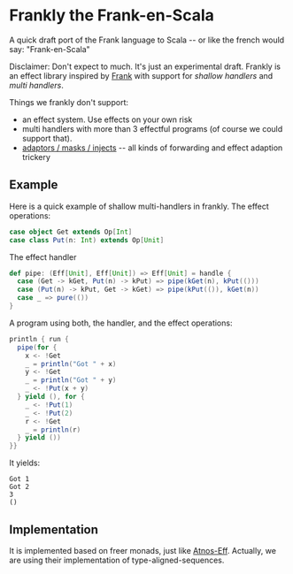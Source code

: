 # Frankly the Frank-en-Scala
A quick draft port of the Frank language to Scala -- or like the french would say: "Frank-en-Scala"

Disclaimer: Don't expect to much. It's just an experimental draft. Frankly is an effect library inspired 
by [Frank](https://github.com/frank-lang) with support for _shallow handlers_ and _multi handlers_.

Things we frankly don't support:

- an effect system. Use effects on your own risk
- multi handlers with more than 3 effectful programs (of course we could support that).
- [adaptors / masks / injects](http://homepages.inf.ed.ac.uk/slindley/papers/frankly-draft-february2019.pdf) -- all kinds of forwarding and effect adaption trickery

## Example
Here is a quick example of shallow multi-handlers in frankly. The effect operations:
```scala
case object Get extends Op[Int]
case class Put(n: Int) extends Op[Unit]
```
The effect handler
```scala
def pipe: (Eff[Unit], Eff[Unit]) => Eff[Unit] = handle {
  case (Get -> kGet, Put(n) -> kPut) => pipe(kGet(n), kPut(()))
  case (Put(n) -> kPut, Get -> kGet) => pipe(kPut(()), kGet(n))
  case _ => pure(())
}
```
A program using both, the handler, and the effect operations:
```scala
println { run {
  pipe(for {
    x <- !Get
    _ = println("Got " + x)
    y <- !Get
    _ = println("Got " + y)
    _ <- !Put(x + y)
  } yield (), for {
    _ <- !Put(1)
    _ <- !Put(2)
    r <- !Get
    _ = println(r)
  } yield ())
}}
```

It yields:
```
Got 1
Got 2
3
()
```

## Implementation 

It is implemented based on freer monads, just like [Atnos-Eff](https://github.com/atnos-org/eff). Actually,
we are using their implementation of type-aligned-sequences.

